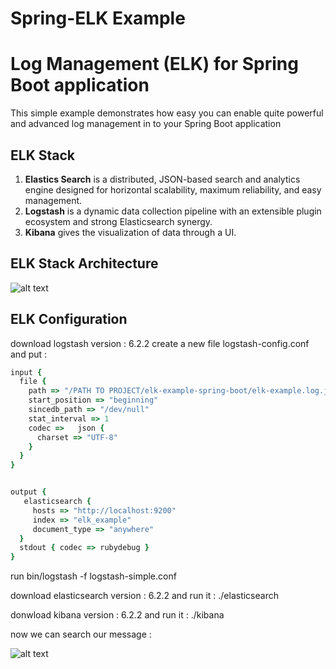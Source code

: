 # Spring-ELK Example 
# Log Management (ELK) for Spring Boot application
This simple example demonstrates how easy you can enable quite powerful and advanced log management in to your Spring Boot application

## ELK Stack

1. **Elastics Search** is a distributed, JSON-based search and analytics engine designed for horizontal scalability, maximum reliability, and easy management.
2. **Logstash** is a dynamic data collection pipeline with an extensible plugin ecosystem and strong Elasticsearch synergy.
3. **Kibana** gives the visualization of data through a UI.

## ELK Stack Architecture
![alt text](https://github.com/issamnacim/wiki/blob/master/images/elastics.jpg "ELK")
## ELK Configuration
download logstash version : 6.2.2
create a new file logstash-config.conf and put :


```ruby
input {
  file {
    path => "/PATH TO PROJECT/elk-example-spring-boot/elk-example.log.json"
    start_position => "beginning"
    sincedb_path => "/dev/null"
    stat_interval => 1
    codec =>   json {
      charset => "UTF-8"
    }
  }
}


output {
   elasticsearch {
     hosts => "http://localhost:9200"
     index => "elk_example"
     document_type => "anywhere"
  }
  stdout { codec => rubydebug }
}
```
run bin/logstash -f logstash-simple.conf

download elasticsearch version : 6.2.2 and run it : ./elasticsearch

donwload kibana version : 6.2.2 and run it : ./kibana

now we can search our message :

![alt text](https://github.com/issamnacim/wiki/blob/master/images/kibana.png "ELK")
